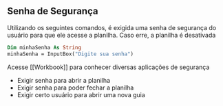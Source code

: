 ## Senha de Segurança
Utilizando os seguintes comandos, é exigida uma senha de segurança do usuário para que ele acesse a planilha. Caso erre, a planilha é desativada

```vb
Dim minhaSenha As String
minhaSenha = InputBox("Digite sua senha")
```

Acesse [[Workbook]] para conhecer diversas aplicações de segurança
- Exigir senha para abrir a planilha
- Exigir senha para poder fechar a planilha
- Exigir certo usuário para abrir uma nova guia 

